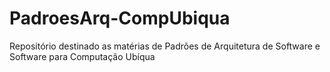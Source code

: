 # PadroesArq-CompUbiqua
Repositório destinado as matérias de Padrões de Arquitetura de Software e Software para Computação Ubíqua

